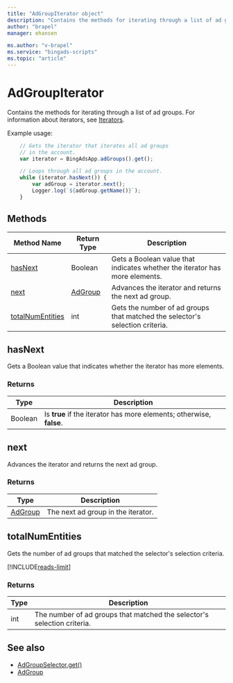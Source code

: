 ```yaml
---
title: "AdGroupIterator object"
description: "Contains the methods for iterating through a list of ad groups."
author: "brapel"
manager: ehansen

ms.author: "v-brapel"
ms.service: "bingads-scripts"
ms.topic: "article"
---
```


# AdGroupIterator

Contains the methods for iterating through a list of ad groups. For information about iterators, see [Iterators](../concepts/iterators.md).

Example usage:
```javascript
    // Gets the iterator that iterates all ad groups
    // in the account.
    var iterator = BingAdsApp.adGroups().get();

    // Loops through all ad groups in the account.
    while (iterator.hasNext()) {
        var adGroup = iterator.next();
        Logger.log(`${adGroup.getName()}`);
    }
```

## Methods
|Method Name|Return Type|Description|
|-|-|-
[hasNext](#hasnext)|Boolean|Gets a Boolean value that indicates whether the iterator has more elements.
[next](#next)|[AdGroup](./AdGroup.md)|Advances the iterator and returns the next ad group.
[totalNumEntities](#totalnumentities)|int|Gets the number of ad groups that matched the selector's selection criteria.

## <a name="hasnext"></a>hasNext
Gets a Boolean value that indicates whether the iterator has more elements.

### Returns
|Type|Description|
|-|-
Boolean|Is **true** if the iterator has more elements; otherwise, **false**.

## <a name="next"></a>next
Advances the iterator and returns the next ad group.

### Returns
|Type|Description|
|-|-
[AdGroup](./AdGroup.md)|The next ad group in the iterator.

## <a name="totalnumentities"></a>totalNumEntities
Gets the number of ad groups that matched the selector's selection criteria. 

[!INCLUDE[reads-limit](../includes/reads-limit.md)]

### Returns
|Type|Description|
|-|-
int|The number of ad groups that matched the selector's selection criteria.



## See also
- [AdGroupSelector.get()](./AdGroupSelector.md#get)
- [AdGroup](./AdGroup.md)
